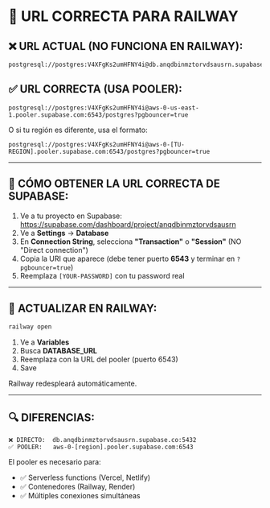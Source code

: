 # 🔧 URL CORRECTA PARA RAILWAY

## ❌ URL ACTUAL (NO FUNCIONA EN RAILWAY):
```
postgresql://postgres:V4XFgKs2umHFNY4i@db.anqdbinmztorvdsausrn.supabase.co:5432/postgres
```

## ✅ URL CORRECTA (USA POOLER):
```
postgresql://postgres:V4XFgKs2umHFNY4i@aws-0-us-east-1.pooler.supabase.com:6543/postgres?pgbouncer=true
```

O si tu región es diferente, usa el formato:
```
postgresql://postgres:V4XFgKs2umHFNY4i@aws-0-[TU-REGION].pooler.supabase.com:6543/postgres?pgbouncer=true
```

---

## 📝 **CÓMO OBTENER LA URL CORRECTA DE SUPABASE:**

1. Ve a tu proyecto en Supabase: https://supabase.com/dashboard/project/anqdbinmztorvdsausrn
2. Ve a **Settings** → **Database**
3. En **Connection String**, selecciona **"Transaction"** o **"Session"** (NO "Direct connection")
4. Copia la URI que aparece (debe tener puerto **6543** y terminar en `?pgbouncer=true`)
5. Reemplaza `[YOUR-PASSWORD]` con tu password real

---

## 🚀 **ACTUALIZAR EN RAILWAY:**

```bash
railway open
```

1. Ve a **Variables**
2. Busca **DATABASE_URL**
3. Reemplaza con la URL del pooler (puerto 6543)
4. Save

Railway redespleará automáticamente.

---

## 🔍 **DIFERENCIAS:**

```
❌ DIRECTO:  db.anqdbinmztorvdsausrn.supabase.co:5432
✅ POOLER:   aws-0-[region].pooler.supabase.com:6543
```

El pooler es necesario para:
- ✅ Serverless functions (Vercel, Netlify)
- ✅ Contenedores (Railway, Render)
- ✅ Múltiples conexiones simultáneas
